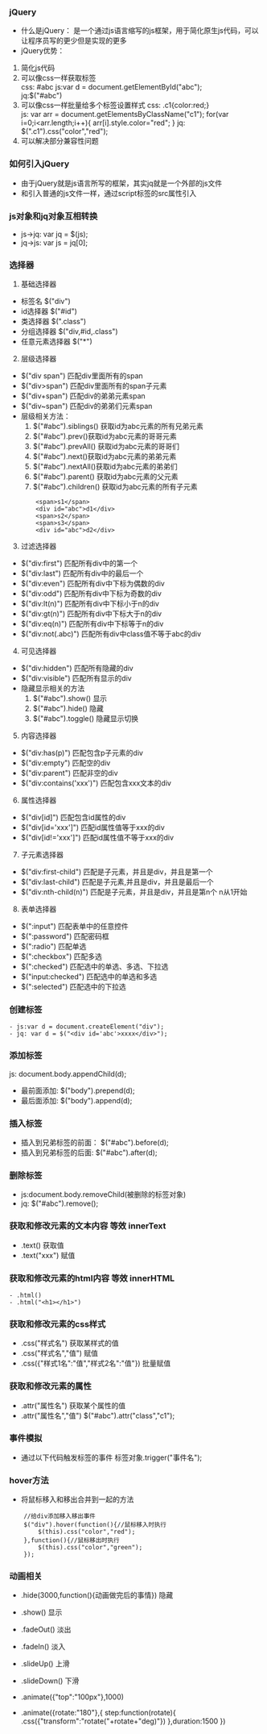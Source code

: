 ### jQuery
- 什么是jQuery： 是一个通过js语言缩写的js框架，用于简化原生js代码，可以让程序员写的更少但是实现的更多
- jQuery优势：
1. 简化js代码
2. 可以像css一样获取标签   
	css: #abc    js:var d = document.getElementById("abc");  
	jq:$("#abc")
3. 可以像css一样批量给多个标签设置样式
	css: .c1{color:red;}   
	js:   var arr = document.getElementsByClassName("c1");
			for(var i=0;i<arr.length;i++){
				arr[i].style.color="red";
			}
	jq: $(".c1").css("color","red");
4. 可以解决部分兼容性问题

### 如何引入jQuery

- 由于jQuery就是js语言所写的框架，其实jq就是一个外部的js文件
- 和引入普通的js文件一样，通过script标签的src属性引入

### js对象和jq对象互相转换

- js->jq:    var jq = $(js);
- jq->js:    var js = jq[0];


### 选择器

1. 基础选择器
- 标签名    $("div")
- id选择器  $("#id")
- 类选择器  $(".class")
- 分组选择器  $("div,#id,.class")
- 任意元素选择器  $("*")

2. 层级选择器

- $("div span") 匹配div里面所有的span
- $("div>span") 匹配div里面所有的span子元素
- $("div+span") 匹配div的弟弟元素span
- $("div~span") 匹配div的弟弟们元素span
- 层级相关方法：
	1. $("#abc").siblings() 获取id为abc元素的所有兄弟元素
	2. $("#abc").prev()获取id为abc元素的哥哥元素
	3. $("#abc").prevAll() 获取id为abc元素的哥哥们
	4. $("#abc").next()获取id为abc元素的弟弟元素
	5. $("#abc").nextAll()获取id为abc元素的弟弟们
	6. $("#abc").parent() 获取id为abc元素的父元素
	7. $("#abc").children() 获取id为abc元素的所有子元素
	```
		<span>s1</span>
		<div id="abc">d1</div>
		<span>s2</span>
		<span>s3</span>
		<div id="abc">d2</div>
    ```
3. 过滤选择器
- $("div:first") 匹配所有div中的第一个
- $("div:last") 匹配所有div中的最后一个
- $("div:even") 匹配所有div中下标为偶数的div
- $("div:odd") 匹配所有div中下标为奇数的div
- $("div:lt(n)") 匹配所有div中下标小于n的div
- $("div:gt(n)") 匹配所有div中下标大于n的div
- $("div:eq(n)") 匹配所有div中下标等于n的div
- $("div:not(.abc)") 匹配所有div中class值不等于abc的div
4. 可见选择器
- $("div:hidden") 匹配所有隐藏的div
- $("div:visible") 匹配所有显示的div
- 隐藏显示相关的方法
	1. $("#abc").show() 显示
	2. $("#abc").hide() 隐藏
	3. $("#abc").toggle() 隐藏显示切换
5. 内容选择器
- $("div:has(p)") 匹配包含p子元素的div
- $("div:empty") 匹配空的div
- $("div:parent") 匹配非空的div
- $("div:contains('xxx')") 匹配包含xxx文本的div

6. 属性选择器
- $("div[id]") 匹配包含id属性的div
- $("div[id='xxx']") 匹配id属性值等于xxx的div
- $("div[id!='xxx']") 匹配id属性值不等于xxx的div
7. 子元素选择器
- $("div:first-child") 匹配是子元素，并且是div，并且是第一个
- $("div:last-child") 匹配是子元素,并且是div，并且是最后一个
- $("div:nth-child(n)") 匹配是子元素，并且是div，并且是第n个 n从1开始
8. 表单选择器
- $(":input") 匹配表单中的任意控件
- $(":password") 匹配密码框
- $(":radio") 匹配单选
- $(":checkbox") 匹配多选
- $(":checked") 匹配选中的单选、多选、下拉选 
- $("input:checked") 匹配选中的单选和多选 
- $(":selected") 匹配选中的下拉选

### 创建标签

```
- js:var d = document.createElement("div");
- jq: var d = $("<div id='abc'>xxxx</div>");
```

### 添加标签

js: document.body.appendChild(d);
- 最前面添加: $("body").prepend(d);
- 最后面添加: $("body").append(d);

### 插入标签

- 插入到兄弟标签的前面：  $("#abc").before(d);
- 插入到兄弟标签的后面:  $("#abc").after(d);


### 删除标签

- js:document.body.removeChild(被删除的标签对象)
- jq: $("#abc").remove(); 


### 获取和修改元素的文本内容 等效 innerText

- .text() 获取值
- .text("xxx") 赋值


### 获取和修改元素的html内容 等效 innerHTML

```
- .html()
- .html("<h1></h1>")
```

### 获取和修改元素的css样式

- .css("样式名")  获取某样式的值
- .css("样式名","值") 赋值
- .css({"样式1名":"值","样式2名":"值"})  批量赋值


### 获取和修改元素的属性

- .attr("属性名")  获取某个属性的值
- .attr("属性名","值") 
	$("#abc").attr("class","c1");


### 事件模拟

- 通过以下代码触发标签的事件
	标签对象.trigger("事件名");

### hover方法

- 将鼠标移入和移出合并到一起的方法
```
	//给div添加移入移出事件 
	$("div").hover(function(){//鼠标移入时执行
		$(this).css("color","red");
	},function(){//鼠标移出时执行
		$(this).css("color","green");
	});
``` 
   
### 动画相关

- .hide(3000,function(){动画做完后的事情})  隐藏
- .show()  显示
- .fadeOut()  淡出
- .fadeIn()  淡入
- .slideUp()  上滑
- .slideDown()  下滑

- .animate({"top":"100px"},1000)
- .animate({rotate:"180"},{
	step:function(rotate){
    .css({"transform":"rotate("+rotate+"deg)"})
    },duration:1500
})




